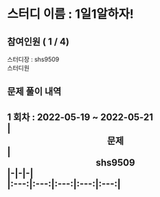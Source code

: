 # 스터디 이름 : 1일1알하자!   
## 참여인원 ( 1 / 4)   
스터디장 : shs9509   
스터디원    
## 문제 풀이 내역   
1 회차 : 2022-05-19 ~ 2022-05-21   
|<center>문제</center>|<center>shs9509</center>|-|-|-|   
|:---:|:---:|:---:|:---:|:---:|   
---   
